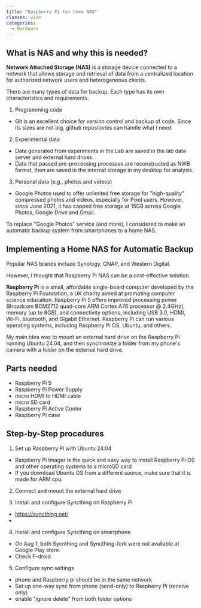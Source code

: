 ```yaml
---
title: "Raspberry Pi for home NAS"
classes: wide 
categories:
  - Hardware
---
```


## What is NAS and why this is needed?

**Network Attached Storage (NAS)** is a storage device connected to a network that allows storage and retrieval of data from a centralized location for authorized network users and heterogeneous clients.

There are many types of data for backup. Each type has its own characteristics and requirements. 
1. Programming code
  - Git is an excellent choice for version control and backup of code. Since its sizes are not big, github repositories can handle what I need. 
2. Experimental data
  - Data generated from experiments in the Lab are saved in the lab data server and external hard drives.
  - Data that passed pre-processing processes are reconstructed as NWB format, then are saved in the internal storage in my desktop for analysis. 
3. Personal data (e.g., photos and videos)
  - Google Photos used to offer unlimited free storage for "high-quality" compressed photos and videos, especially for Pixel users. However, since June 2021, it has capped free storage at 15GB across Google Photos, Google Drive and Gmail. 

To replace "Google Photos" service (and more), I considered to make an automatic backup system from smartphones to a home NAS. 


## Implementing a Home NAS for Automatic Backup

Popular NAS brands include Synology, QNAP, and Western Digital. 

However, I thought that Raspberry Pi NAS can be a cost-effective solution. 

**Raspberry Pi** is a small, affordable single-board computer developed by the Raspberry Pi Foundation, a UK charity aimed at promoting computer science education. 
Raspberry Pi 5 offers improved processing power (Broadcom BCM2712 quad-core ARM Cortex A76 processor @ 2.4GHz), memory (up to 8GB), and connectivity options, including USB 3.0, HDMI, Wi-Fi, bluetooth, and Gigabit Ethernet. Raspberry Pi can run various operating systems, including Raspberry Pi OS, Ubuntu, and others. 

My main idea was to mount an external hard drive on the Raspberry Pi running Ubuntu 24.04, and then synchronize a folder from my phone's camera with a folder on the external hard drive.


## Parts needed

- Raspberry Pi 5
- Raspberry Pi Power Supply
- micro HDMI to HDMI cable
- micro SD card
- Raspberry Pi Active Cooler
- Raspberry Pi case


## Step-by-Step procedures
1. Set up Raspberry Pi with Ubuntu 24.04
  - Raspberry Pi Imager is the quick and easy way to install Raspberry Pi OS and other operating systems to a microSD card
  - If you download Ubuntu OS from a different source, make sure that it is made for ARM cpu.

2. Connect and mount the external hard drive

3. Install and configure Syncthing on Raspberry Pi
  - https://syncthing.net/
  - 

4. Install and configure Syncthing on smartphone
  - On Aug 1, both Sycnthing and Syncthing-fork were not available at Google Play store.
  - Check F-droid

5. Configure sync settings
  - phone and Raspberry pi should be in the same network
  - Set up one-way sync from phone (send-only) to Raspberry Pi (receive only)
  - enable "ignore delete" from both folder options

